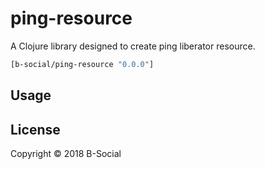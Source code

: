 # ping-resource

A Clojure library designed to create ping liberator resource.

```clj
[b-social/ping-resource "0.0.0"]
```

## Usage



## License

Copyright © 2018 B-Social
